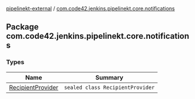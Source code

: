 [pipelinekt-external](../index.md) / [com.code42.jenkins.pipelinekt.core.notifications](./index.md)

## Package com.code42.jenkins.pipelinekt.core.notifications

### Types

| Name | Summary |
|---|---|
| [RecipientProvider](-recipient-provider/index.md) | `sealed class RecipientProvider` |
